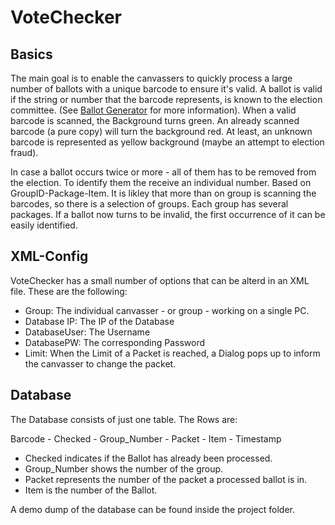 # VoteChecker

## Basics

The main goal is to enable the canvassers to quickly process a large number of ballots with a unique barcode to ensure it's valid. A ballot is valid if the string or number that the barcode represents, is known to the election committee. (See [Ballot Generator](https://github.com/DennisRippinger/BallotGenerator) for more information). When a valid barcode is scanned, the Background turns green. An already scanned barcode (a pure copy) will turn the background red. At least, an unknown barcode is represented as yellow background (maybe an attempt to election fraud).

In case a ballot occurs twice or more - all of them has to be removed from the election. To identify them the receive an individual number. Based on GroupID-Package-Item. It is likley that more than on group is scanning the barcodes, so there is a selection of groups. Each group has several packages. If a ballot now turns to be invalid, the first occurrence of it can be easily identified. 

## XML-Config

VoteChecker has a small number of options that can be alterd in an XML file. These are the following:
* Group: The individual canvasser - or group - working on a single PC.
* Database IP: The IP of the Database
* DatabaseUser: The Username
* DatabasePW: The corresponding Password
* Limit: When the Limit of a Packet is reached, a Dialog pops up to inform the canvasser to change the packet.

## Database

The Database consists of just one table. The Rows are:

Barcode - Checked - Group_Number - Packet - Item - Timestamp
* Checked indicates if the Ballot has already been processed.
* Group_Number shows the number of the group.
* Packet represents the number of the packet a processed ballot is in.
* Item is the number of the Ballot.

A demo dump of the database can be found inside the project folder.
